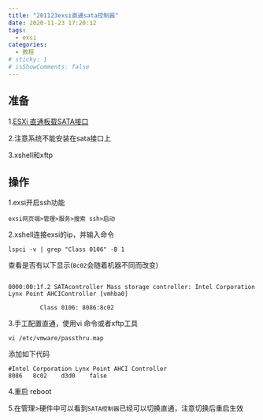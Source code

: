 ```yaml
---
title: "201123exsi直通sata控制器"
date: 2020-11-23 17:20:12
tags:
  - exsi
categories:
  - 教程
# sticky: 1
# isShowComments: false
---
```


## 准备 

1.[ESXi 直通板载SATA接口](https://www.ceer.cc/774)

2.注意系统不能安装在sata接口上

3.xshell和xftp


## 操作

1.exsi开启ssh功能
```
exsi网页端>管理>服务>搜索 ssh>启动
```

2.xshell连接exsi的ip，并输入命令
```
lspci -v | grep "Class 0106" -B 1
```

查看是否有以下显示(`8c02`会随着机器不同而改变)

```

0000:00:1f.2 SATAcontroller Mass storage controller: Intel Corporation Lynx Point AHCIController [vmhba0]

         Class 0106: 8086:8c02
```

3.手工配置直通，使用vi 命令或者xftp工具
```
vi /etc/vmware/passthru.map
```
添加如下代码
```
#Intel Corporation Lynx Point AHCI Controller
8086   8c02    d3d0    false
```

4.重启 reboot

5.在管理>硬件中可以看到`SATA控制器`已经可以切换直通，注意切换后重启生效

